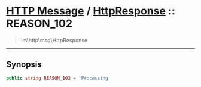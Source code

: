 # [HTTP Message](http.md) / [HttpResponse](http-HttpResponse.md) :: REASON_102
 > im\http\msg\HttpResponse
____

## Synopsis
```php
public string REASON_102 = 'Processing'
```
